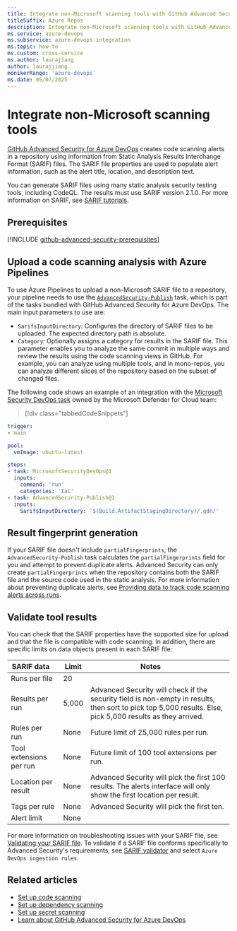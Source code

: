 ```yaml
---
title: Integrate non-Microsoft scanning tools with GitHub Advanced Security for Azure DevOps 
titleSuffix: Azure Repos
description: Integrate non-Microsoft scanning tools with GitHub Advanced Security for Azure DevOps.
ms.service: azure-devops
ms.subservice: azure-devops-integration
ms.topic: how-to 
ms.custom: cross-service
ms.author: laurajiang
author: laurajjiang
monikerRange: 'azure-devops'
ms.date: 05/07/2025
---
```


# Integrate non-Microsoft scanning tools

[GitHub Advanced Security for Azure DevOps](configure-github-advanced-security-features.md) creates code scanning alerts in a repository using information from Static Analysis Results Interchange Format (SARIF) files. The SARIF file properties are used to populate alert information, such as the alert title, location, and description text.

You can generate SARIF files using many static analysis security testing tools, including CodeQL. The results must use SARIF version 2.1.0. For more information on SARIF, see [SARIF tutorials](https://github.com/microsoft/sarif-tutorials).

## Prerequisites

[!INCLUDE [github-advanced-security-prerequisites](includes/github-advanced-security-prerequisites.md)]

## Upload a code scanning analysis with Azure Pipelines
To use Azure Pipelines to upload a non-Microsoft SARIF file to a repository, your pipeline needs to use the [`AdvancedSecurity-Publish`](/azure/devops/pipelines/tasks/reference/advanced-security-publish-v1) task, which is part of the tasks bundled with GitHub Advanced Security for Azure DevOps. The main input parameters to use are:
- `SarifsInputDirectory`: Configures the directory of SARIF files to be uploaded. The expected directory path is absolute.
- `Category`: Optionally assigns a category for results in the SARIF file. This parameter enables you to analyze the same commit in multiple ways and review the results using the code scanning views in GitHub. For example, you can analyze using multiple tools, and in mono-repos, you can analyze different slices of the repository based on the subset of changed files.

The following code shows an example of an integration with the [Microsoft Security DevOps task](/azure/defender-for-cloud/azure-devops-extension) owned by the Microsoft Defender for Cloud team: 

>[!div class="tabbedCodeSnippets"]
```yaml
trigger:
- main

pool:
  vmImage: ubuntu-latest

steps:
- task: MicrosoftSecurityDevOps@1
  inputs:
    command: 'run'
    categories: 'IaC'
- task: AdvancedSecurity-Publish@1
  inputs:
    SarifsInputDirectory: '$(Build.ArtifactStagingDirectory)/.gdn/'
```

## Result fingerprint generation

If your SARIF file doesn't include `partialFingerprints`, the `AdvancedSecurity-Publish` task calculates the `partialFingerprints` field for you and attempt to prevent duplicate alerts. Advanced Security can only create `partialFingerprints` when the repository contains both the SARIF file and the source code used in the static analysis. For more information about preventing duplicate alerts, see [Providing data to track code scanning alerts across runs](https://docs.github.com/en/code-security/code-scanning/integrating-with-code-scanning/sarif-support-for-code-scanning#providing-data-to-track-code-scanning-alerts-across-runs). 

## Validate tool results

You can check that the SARIF properties have the supported size for upload and that the file is compatible with code scanning. In addition, there are specific limits on data objects present in each SARIF file:

| SARIF data    | Limit | Notes         |
|---------|-----|--------------|
| Runs per file | 20 |  |
| Results per run | 5,000 | Advanced Security will check if the security field is non-empty in results, then sort to pick top 5,000 results. Else, pick 5,000 results as they arrived. |
| Rules per run | None | Future limit of 25,000 rules per run. |
| Tool extensions per run | None | Future limit of 100 tool extensions per run. |
| Location per result | None | Advanced Security will pick the first 100 results. The alerts interface will only show the first location per result. |
| Tags per rule | None | Advanced Security will pick the first ten. |
| Alert limit | None |  |

For more information on troubleshooting issues with your SARIF file, see [Validating your SARIF file](https://docs.github.com/en/code-security/code-scanning/integrating-with-code-scanning/sarif-support-for-code-scanning#validating-your-sarif-file). To validate if a SARIF file conforms specifically to Advanced Security's requirements, see [SARIF validator](https://sarifweb.azurewebsites.net/Validation) and select `Azure DevOps ingestion rules`. 

## Related articles

- [Set up code scanning](github-advanced-security-code-scanning.md)
- [Set up dependency scanning](github-advanced-security-dependency-scanning.md)
- [Set up secret scanning](github-advanced-security-secret-scanning.md)
- [Learn about GitHub Advanced Security for Azure DevOps](github-advanced-security-security-overview.md)
